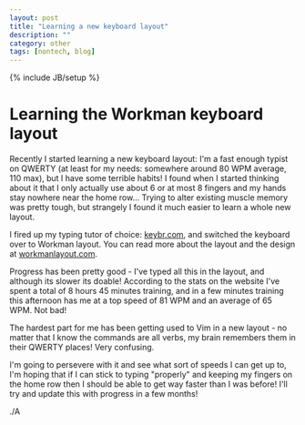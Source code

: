```yaml
---
layout: post
title: "Learning a new keyboard layout"
description: ""
category: other
tags: [nontech, blog]
---
```

{% include JB/setup %}

# Learning the Workman keyboard layout #

Recently I started learning a new keyboard layout: I'm a fast enough typist on QWERTY (at least for my needs: somewhere around 80 WPM average, 110 max), but I have some terrible habits! I found when I started thinking about it that I only actually use about 6 or at most 8 fingers and my hands stay nowhere near the home row... Trying to alter existing muscle memory was pretty tough, but strangely I found it much easier to learn a whole new layout.

I fired up my typing tutor of choice: [keybr.com](http://www.keybr.com), and switched the keyboard over to Workman layout. You can read more about the layout and the design at [workmanlayout.com](https://workmanlayout.org/).

Progress has been pretty good - I've typed all this in the layout, and although its slower its doable! According to the stats on the website I've spent a total of 8 hours 45 minutes training, and in a few minutes training this afternoon has me at a top speed of 81 WPM and an average of 65 WPM. Not bad!

The hardest part for me has been getting used to Vim in a new layout - no matter that I know the commands are all verbs, my brain remembers them in their QWERTY places! Very confusing.

I'm going to persevere with it and see what sort of speeds I can get up to, I'm hoping that if I can stick to typing "properly" and keeping my fingers on the home row then I should be able to get way faster than I was before! I'll try and update this with progress in a few months!

./A
